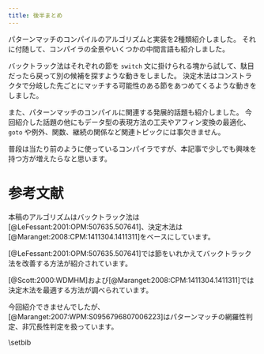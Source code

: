 ```yaml
---
title: 後半まとめ
---
```


パターンマッチのコンパイルのアルゴリズムと実装を2種類紹介しました。
それに付随して、コンパイラの全景やいくつかの中間言語も紹介しました。

バックトラック法はそれぞれの節を `switch` 文に掛けられる塊から試して、駄目だったら戻って別の候補を探すような動きをしました。
決定木法はコンストラクタで分岐した先ごとにマッチする可能性のある節をあつめてくるような動きをしました。

また、パターンマッチのコンパイルに関連する発展的話題も紹介しました。
今回紹介した話題の他にもデータ型の表現方法の工夫やアフィン変換の最適化、 `goto` や例外、関数、継続の関係など関連トピックには事欠きません。

普段は当たり前のように使っているコンパイラですが、本記事で少しでも興味を持つ方が増えたらなと思います。

# 参考文献

本稿のアルゴリズムはバックトラック法は[@LeFessant:2001:OPM:507635.507641]、決定木法は[@Maranget:2008:CPM:1411304.1411311]をベースにしています。

[@LeFessant:2001:OPM:507635.507641]では節をいれかえてバックトラック法を改善する方法が紹介されています。

[@Scott:2000:WDMHM]および[@Maranget:2008:CPM:1411304.1411311]では決定木法を最適する方法が調べられています。

今回紹介できませんでしたが、[@Maranget:2007:WPM:S0956796807006223]はパターンマッチの網羅性判定、非冗長性判定を扱っています。

\setbib



